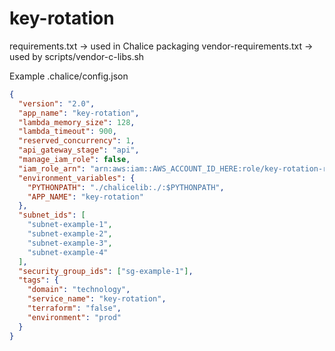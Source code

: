 # key-rotation

requirements.txt -> used in Chalice packaging
vendor-requirements.txt -> used by scripts/vendor-c-libs.sh

Example .chalice/config.json

```json
{
  "version": "2.0",
  "app_name": "key-rotation",
  "lambda_memory_size": 128,
  "lambda_timeout": 900,
  "reserved_concurrency": 1,
  "api_gateway_stage": "api",
  "manage_iam_role": false,
  "iam_role_arn": "arn:aws:iam::AWS_ACCOUNT_ID_HERE:role/key-rotation-role",
  "environment_variables": {
    "PYTHONPATH": "./chalicelib:./:$PYTHONPATH",
    "APP_NAME": "key-rotation"
  },
  "subnet_ids": [
    "subnet-example-1",
    "subnet-example-2",
    "subnet-example-3",
    "subnet-example-4"
  ],
  "security_group_ids": ["sg-example-1"],
  "tags": {
    "domain": "technology",
    "service_name": "key-rotation",
    "terraform": "false",
    "environment": "prod"
  }
}
```
